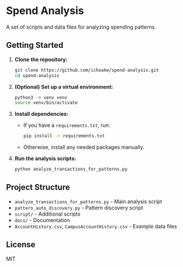 # Spend Analysis

A set of scripts and data files for analyzing spending patterns.

## Getting Started

1. **Clone the repository:**
   ```sh
   git clone https://github.com/ichoake/spend-analysis.git
   cd spend-analysis
   ```

2. **(Optional) Set up a virtual environment:**
   ```sh
   python3 -m venv venv
   source venv/bin/activate
   ```

3. **Install dependencies:**
   - If you have a `requirements.txt`, run:
     ```sh
     pip install -r requirements.txt
     ```
   - Otherwise, install any needed packages manually.

4. **Run the analysis scripts:**
   ```sh
   python analyze_transactions_for_patterns.py
   ```

## Project Structure

- `analyze_transactions_for_patterns.py` - Main analysis script
- `pattern_auto_discovery.py` - Pattern discovery script
- `script/` - Additional scripts
- `docs/` - Documentation
- `AccountHistory.csv`, `CampusAccountHistory.csv` - Example data files

## License

MIT